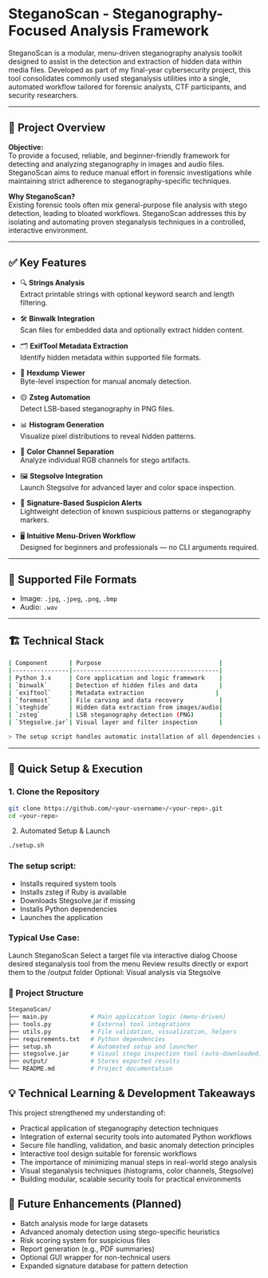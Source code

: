 # SteganoScan - Steganography-Focused Analysis Framework

SteganoScan is a modular, menu-driven steganography analysis toolkit designed to assist in the detection and extraction of hidden data within media files. Developed as part of my final-year cybersecurity project, this tool consolidates commonly used steganalysis utilities into a single, automated workflow tailored for forensic analysts, CTF participants, and security researchers.

---

## 🎯 Project Overview

**Objective:**  
To provide a focused, reliable, and beginner-friendly framework for detecting and analyzing steganography in images and audio files. SteganoScan aims to reduce manual effort in forensic investigations while maintaining strict adherence to steganography-specific techniques.

**Why SteganoScan?**  
Existing forensic tools often mix general-purpose file analysis with stego detection, leading to bloated workflows. SteganoScan addresses this by isolating and automating proven steganalysis techniques in a controlled, interactive environment.

---

## ✅ Key Features

- 🔍 **Strings Analysis**  
  Extract printable strings with optional keyword search and length filtering.

- 🛠 **Binwalk Integration**  
  Scan files for embedded data and optionally extract hidden content.

- 🗂 **ExifTool Metadata Extraction**  
  Identify hidden metadata within supported file formats.

- 🧩 **Hexdump Viewer**  
  Byte-level inspection for manual anomaly detection.

- 🟡 **Zsteg Automation**  
  Detect LSB-based steganography in PNG files.

- 📊 **Histogram Generation**  
  Visualize pixel distributions to reveal hidden patterns.

- 🎨 **Color Channel Separation**  
  Analyze individual RGB channels for stego artifacts.

- 🖼 **Stegsolve Integration**  
  Launch Stegsolve for advanced layer and color space inspection.

- 🚩 **Signature-Based Suspicion Alerts**  
  Lightweight detection of known suspicious patterns or steganography markers.

- 🖥 **Intuitive Menu-Driven Workflow**  
  Designed for beginners and professionals — no CLI arguments required.

---

## 🧰 Supported File Formats

- Image: `.jpg`, `.jpeg`, `.png`, `.bmp`  
- Audio: `.wav`  

---

## 🏗 Technical Stack
```bash
| Component      | Purpose                                 |
|----------------|-----------------------------------------|
| Python 3.x     | Core application and logic framework    |
| `binwalk`      | Detection of hidden files and data      |
| `exiftool`     | Metadata extraction                    |
| `foremost`     | File carving and data recovery          |
| `steghide`     | Hidden data extraction from images/audio|
| `zsteg`        | LSB steganography detection (PNG)       |
| `Stegsolve.jar`| Visual layer and filter inspection      |

> The setup script handles automatic installation of all dependencies where possible.
```
---

## 🚀 Quick Setup & Execution

### 1. Clone the Repository

```bash
git clone https://github.com/<your-username>/<your-repo>.git
cd <your-repo>
```
2. Automated Setup & Launch
```bash
./setup.sh
```
### The setup script:
- Installs required system tools
- Installs zsteg if Ruby is available
- Downloads Stegsolve.jar if missing
- Installs Python dependencies
- Launches the application

### Typical Use Case:
Launch SteganoScan
Select a target file via interactive dialog
Choose desired steganalysis tool from the menu
Review results directly or export them to the /output folder
Optional: Visual analysis via Stegsolve

### 📁 Project Structure
```bash
SteganoScan/
├── main.py            # Main application logic (menu-driven)
├── tools.py           # External tool integrations
├── utils.py           # File validation, visualization, helpers
├── requirements.txt   # Python dependencies
├── setup.sh           # Automated setup and launcher
├── stegsolve.jar      # Visual stego inspection tool (auto-downloaded)
├── output/            # Stores exported results
└── README.md          # Project documentation
```

## 💡 Technical Learning & Development Takeaways
This project strengthened my understanding of:
- Practical application of steganography detection techniques
- Integration of external security tools into automated Python workflows
- Secure file handling, validation, and basic anomaly detection principles
- Interactive tool design suitable for forensic workflows
- The importance of minimizing manual steps in real-world stego analysis
- Visual steganalysis techniques (histograms, color channels, Stegsolve)
- Building modular, scalable security tools for practical environments

## 🔧 Future Enhancements (Planned)
- Batch analysis mode for large datasets
- Advanced anomaly detection using stego-specific heuristics
- Risk scoring system for suspicious files
- Report generation (e.g., PDF summaries)
- Optional GUI wrapper for non-technical users
- Expanded signature database for pattern detection
